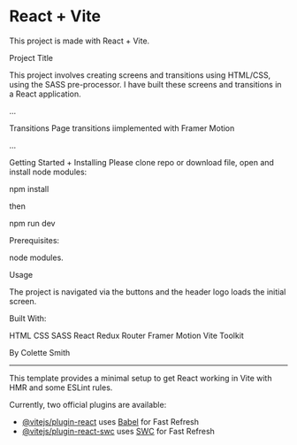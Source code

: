 # React + Vite

This project is made with React + Vite.

Project Title

This project involves creating screens and transitions using HTML/CSS, using the SASS pre-processor.
I have built these screens and transitions in a React application.

...

Transitions
Page transitions iimplemented with Framer Motion

...

Getting Started + Installing
Please clone repo or download file, open and install node modules:

npm install

then

npm run dev

Prerequisites:

node modules.

Usage

The project is navigated via the buttons and the header logo loads the initial screen.

Built With:

HTML
CSS
SASS
React
Redux
Router
Framer Motion
Vite
Toolkit

By Colette Smith

---

This template provides a minimal setup to get React working in Vite with HMR and some ESLint rules.

Currently, two official plugins are available:

- [@vitejs/plugin-react](https://github.com/vitejs/vite-plugin-react/blob/main/packages/plugin-react/README.md) uses [Babel](https://babeljs.io/) for Fast Refresh
- [@vitejs/plugin-react-swc](https://github.com/vitejs/vite-plugin-react-swc) uses [SWC](https://swc.rs/) for Fast Refresh
